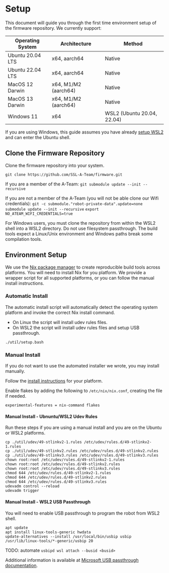 # Setup

This document will guide you through the first time environment setup of the firmware repository. We
currently support:

| Operating System | Architecture         | Method                     |
|------------------|----------------------|----------------------------|
| Ubuntu 20.04 LTS | x64, aarch64         | Native                     |
| Ubuntu 22.04 LTS | x64, aarch64         | Native                     |
| MacOS 12 Darwin  | x64, M1/M2 (aarch64) | Native                     |
| MacOS 13 Darwin  | x64, M1/M2 (aarch64) | Native                     |
| Windows 11       | x64                  | WSL2 (Ubuntu 20.04, 22.04) |

If you are using Windows, this guide assumes you have already [setup WSL2](https://learn.microsoft.com/en-us/windows/wsl/install) and can enter the Ubuntu shell. 

## Clone the Firmware Repository

Clone the firmware repository into your system.

`git clone https://github.com/SSL-A-Team/firmware.git`


If you are a member of the A-Team:
`git submodule update --init --recursive`


If you are not a member of the A-Team (you will not be able clone our Wifi credentials):
`git -c submodule."robot-private-data".update=none submodule update --init --recursive`
`export NO_ATEAM_WIFI_CREDENTIALS=true`

For Windows users, you must clone the repository from within the WSL2 shell into a WSL2 directory. Do
not use filesystem passthrough. The build tools expect a Linux/Unix environment and Windows paths break
some compilation tools.

## Environment Setup

We use the [Nix package manager](https://nixos.org/) to create reproducible build tools across platforms.
You will need to install Nix for you platform. We provide a wrapper script for all supported platforms,
or you can follow the manual install instructions.

### Automatic Install

The automatic install script will automatically detect the operating system platform and invoke the correct
Nix install command.

 - On Linux the script will install udev rules files.
 - On WSL2 the script will install udev rules files and setup USB passthrough.

`./util/setup.bash`

### Manual Install

If you do not want to use the automated installer we wrote, you may install manually.

Follow the [install instructions](https://nixos.org/download.html) for your platform.

Enable flakes by adding the following to `/etc/nix/nix.conf`, creating the file if needed.
```
experimental-features = nix-command flakes
```

#### Manual Install - Ubnuntu/WSL2 Udev Rules

Run these steps if you are using a manual install and you are on the Ubuntu or WSL2 platforms.

```
cp ./util/udev/49-stlinkv2-1.rules /etc/udev/rules.d/49-stlinkv2-1.rules
cp ./util/udev/49-stlinkv2.rules /etc/udev/rules.d/49-stlinkv2.rules
cp ./util/udev/49-stlinkv3.rules /etc/udev/rules.d/49-stlinkv3.rules
chown root:root /etc/udev/rules.d/49-stlinkv2-1.rules
chown root:root /etc/udev/rules.d/49-stlinkv2.rules
chown root:root /etc/udev/rules.d/49-stlinkv3.rules
chmod 644 /etc/udev/rules.d/49-stlinkv2-1.rules
chmod 644 /etc/udev/rules.d/49-stlinkv2.rules
chmod 644 /etc/udev/rules.d/49-stlinkv3.rules
udevadm control --reload
udevadm trigger
```

#### Manual Install - WSL2 USB Passthrough

You will need to enable USB passthrough to program the robot from WSL2 shell.

```
apt update
apt install linux-tools-generic hwdata
update-alternatives --install /usr/local/bin/usbip usbip /usr/lib/linux-tools/*-generic/usbip 20
```

TODO: automate `usbipd wsl attach --busid <busid>`

Additional information is available at [Microsoft USB passthrough documentation](https://learn.microsoft.com/en-us/windows/wsl/connect-usb).
